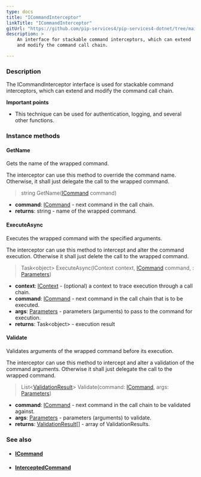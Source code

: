 ```yaml
---
type: docs
title: "ICommandInterceptor"
linkTitle: "ICommandInterceptor"
gitUrl: "https://github.com/pip-services4/pip-services4-dotnet/tree/main/pip-services4-rpc-dotnet"
description: > 
    An interface for stackable command interceptors, which can extend
    and modify the command call chain.

---
```


### Description

The ICommandInterceptor interface is used for stackable command interceptors, which can extend and modify the command call chain.

**Important points**

- This technique can be used for authentication, logging, and several other functions.

### Instance methods

#### GetName
Gets the name of the wrapped command.

The interceptor can use this method to override the command name.
Otherwise, it shall just delegate the call to the wrapped command.

> string GetName([ICommand](../icommand) command)

- **command**: [ICommand](../icommand) - next command in the call chain.
- **returns**: string - name of the wrapped command.

#### ExecuteAsync
Executes the wrapped command with the specified arguments.

The interceptor can use this method to intercept and alter the command execution.
Otherwise it shall just delete the call to the wrapped command.

> Task\<object\> ExecuteAsync(IContext context, [ICommand](../icommand) command, : [Parameters](../../../components/exec/parameterss))

- **context**: [IContext](../../../components/context/icontext) - (optional) a context to trace execution through a call chain.
- **command**: [ICommand](../icommand) - next command in the call chain that is to be executed.
- **args**: [Parameters](../../../components/exec/parameters) - parameters (arguments) to pass to the command for execution.
- **returns**: Task\<object\> - execution result

#### Validate
Validates arguments of the wrapped command before its execution.

The interceptor can use this method to intercept and alter a validation of the command arguments.
Otherwise it shall just delegate the call to the wrapped command.

> List<[ValidationResult](../../../data/validate/validation_result)> Validate(command: [ICommand](../icommand), args: [Parameters](../../../components/exec/parameters))

- **command**: [ICommand](../icommand) - next command in the call chain to be validated against.
- **args**: [Parameters](../../../components/exec/parameters) - parameters (arguments) to validate.
- **returns**: [ValidationResult](../../../data/validate/validation_result)[] - array of ValidationResults.


### See also
- #### [ICommand](../icommand)
- #### [InterceptedCommand](../intercepted_command)



